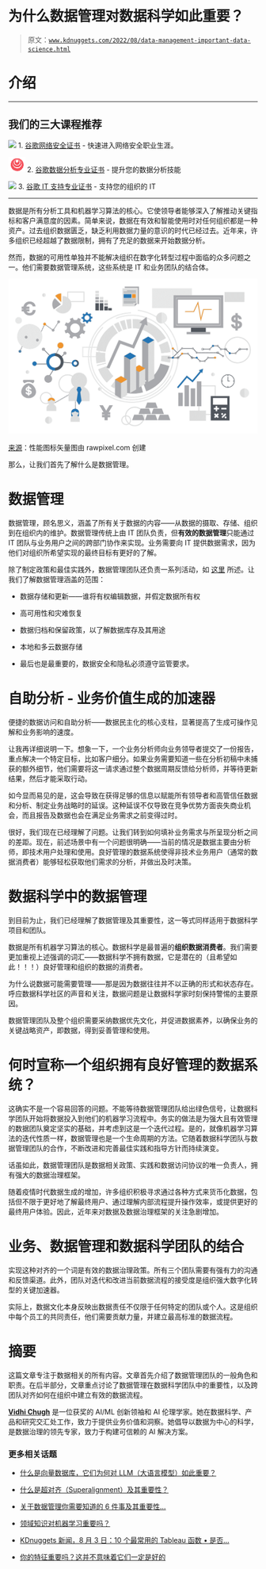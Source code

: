 # 为什么数据管理对数据科学如此重要？

> 原文：[`www.kdnuggets.com/2022/08/data-management-important-data-science.html`](https://www.kdnuggets.com/2022/08/data-management-important-data-science.html)

# 介绍

* * *

## 我们的三大课程推荐

![](img/0244c01ba9267c002ef39d4907e0b8fb.png) 1\. [谷歌网络安全证书](https://www.kdnuggets.com/google-cybersecurity) - 快速进入网络安全职业生涯。

![](img/e225c49c3c91745821c8c0368bf04711.png) 2\. [谷歌数据分析专业证书](https://www.kdnuggets.com/google-data-analytics) - 提升您的数据分析技能

![](img/0244c01ba9267c002ef39d4907e0b8fb.png) 3\. [谷歌 IT 支持专业证书](https://www.kdnuggets.com/google-itsupport) - 支持您的组织的 IT

* * *

数据是所有分析工具和机器学习算法的核心。它使领导者能够深入了解推动关键指标和客户满意度的因素。简单来说，数据在有效和智能使用时对任何组织都是一种资产。过去组织数据匮乏，缺乏利用数据力量的意识的时代已经过去。近年来，许多组织已经超越了数据限制，拥有了充足的数据来开始数据分析。

然而，数据的可用性单独并不能解决组织在数字化转型过程中面临的众多问题之一。他们需要数据管理系统，这些系统是 IT 和业务团队的结合体。

![为什么数据管理对数据科学如此重要？](img/f54a561839c8d4ed807feb3b3059561f.png)

[来源](https://www.freepik.com/free-vector/illustration-data-analysis-graph_2807754.htm#query=data&position=31&from_view=search)：性能图标矢量图由 rawpixel.com 创建

那么，让我们首先了解什么是数据管理。

# 数据管理

数据管理，顾名思义，涵盖了所有关于数据的内容——从数据的摄取、存储、组织到在组织内的维护。数据管理传统上由 IT 团队负责，但**有效的数据管理**只能通过 IT 团队与业务用户之间的跨部门协作来实现。业务需要向 IT 提供数据需求，因为他们对组织所希望实现的最终目标有更好的了解。

除了制定政策和最佳实践外，数据管理团队还负责一系列活动，如 [这里](https://www.oracle.com/in/database/what-is-data-management/) 所述。让我们了解数据管理涵盖的范围：

+   数据存储和更新——谁将有权编辑数据，并假定数据所有权

+   高可用性和灾难恢复

+   数据归档和保留政策，以了解数据库存及其用途

+   本地和多云数据存储

+   最后也是最重要的，数据安全和隐私必须遵守监管要求。

# 自助分析 - 业务价值生成的加速器

便捷的数据访问和自助分析——数据民主化的核心支柱，显著提高了生成可操作见解和业务影响的速度。

让我再详细说明一下。想象一下，一个业务分析师向业务领导者提交了一份报告，重点解决一个特定目标，比如客户细分。如果业务需要知道一些在分析初稿中未捕获的额外细节，他们需要将这一请求通过整个数据周期反馈给分析师，并等待更新结果，然后才能采取行动。

如今显而易见的是，这会导致在获得足够的信息以赋能所有领导者和高管信任数据和分析、制定业务战略时的延误。这种延误不仅导致在竞争优势方面丧失商业机会，而且报告及数据也会在满足业务需求之前变得过时。

很好，我们现在已经理解了问题。让我们转到如何填补业务需求与所呈现分析之间的差距。现在，前述场景中有一个问题很明确——当前的情况是数据主要由分析师，即技术用户处理和使用。良好管理的数据系统使得非技术业务用户（通常的数据消费者）能够轻松获取他们需求的分析，并做出及时决策。

# 数据科学中的数据管理

到目前为止，我们已经理解了数据管理及其重要性，这一等式同样适用于数据科学项目和团队。

数据是所有机器学习算法的核心。数据科学是最普遍的**组织数据消费者**。我们需要更加重视上述强调的词汇——数据科学不拥有数据，它是潜在的（且希望如此！！！）良好管理和组织的数据的消费者。

为什么说数据可能需要管理——那是因为数据往往并不以正确的形式和状态存在。呼应数据科学社区的声音和关注，数据问题是让数据科学家时刻保持警惕的主要原因。

数据管理团队及整个组织需要采纳数据优先文化，并促进数据素养，以确保业务的关键战略资产，即数据，得到妥善管理和使用。

# 何时宣称一个组织拥有良好管理的数据系统？

这确实不是一个容易回答的问题。不能等待数据管理团队给出绿色信号，让数据科学团队开始将数据投入到他们的机器学习流程中。务实的做法是为强大且有效管理的数据团队奠定坚实的基础，并考虑到这是一个迭代过程。是的，就像机器学习算法的迭代性质一样，数据管理也是一个生命周期的方法。它随着数据科学团队与数据管理团队的合作，不断改进和完善最佳实践和指导方针而持续演变。

话虽如此，数据管理团队是数据相关政策、实践和数据访问协议的唯一负责人，拥有强大的数据治理框架。

随着疫情时代数据生成的增加，许多组织积极寻求通过各种方式来货币化数据，包括但不限于更好地了解最终用户、通过理解内部流程提升操作效率，或提供更好的最终用户体验。因此，近年来对数据及数据治理框架的关注急剧增加。

# 业务、数据管理和数据科学团队的结合

实现这种对齐的一个词是有效的数据治理政策。所有三个团队需要有强有力的沟通和反馈渠道。此外，团队对迭代和改进当前数据流程的接受度是组织强大数字化转型的关键加速器。

实际上，数据文化本身反映出数据责任不仅限于任何特定的团队或个人。这是组织中每个员工的共同责任，他们需要贡献力量，并建立最高标准的数据流程。

# 摘要

这篇文章专注于数据相关的所有内容。文章首先介绍了数据管理团队的一般角色和职责。在后半部分，文章重点讨论了数据管理在数据科学团队中的重要性，以及跨团队对齐如何在组织中建立有效的数据流程。

**[Vidhi Chugh](https://vidhi-chugh.medium.com/)** 是一位获奖的 AI/ML 创新领袖和 AI 伦理学家。她在数据科学、产品和研究交汇处工作，致力于提供业务价值和洞察。她倡导以数据为中心的科学，是数据治理的领先专家，致力于构建可信赖的 AI 解决方案。

### 更多相关话题

+   [什么是向量数据库，它们为何对 LLM（大语言模型）如此重要？](https://www.kdnuggets.com/2023/06/vector-databases-important-llms.html)

+   [什么是超对齐（Superalignment）及其重要性？](https://www.kdnuggets.com/2023/07/superalignment-important.html)

+   [关于数据管理你需要知道的 6 件事及其重要性…](https://www.kdnuggets.com/2022/05/6-things-need-know-data-management-matters-computer-vision.html)

+   [领域知识对机器学习重要吗？](https://www.kdnuggets.com/2022/07/domain-knowledge-important-machine-learning.html)

+   [KDnuggets 新闻，8 月 3 日：10 个最常用的 Tableau 函数 • 是否…](https://www.kdnuggets.com/2022/n31.html)

+   [你的特征重要吗？这并不意味着它们一定是好的](https://www.kdnuggets.com/your-features-are-important-it-doesnt-mean-they-are-good)
